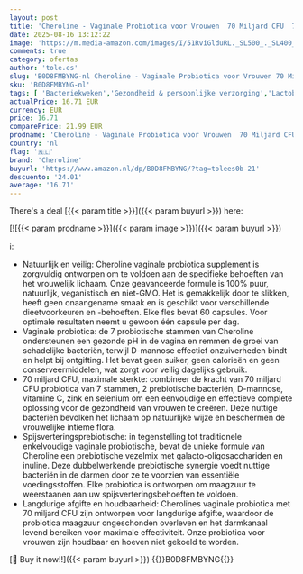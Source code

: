 ```yaml
---
layout: post
title: 'Cheroline - Vaginale Probiotica voor Vrouwen  70 Miljard CFU  7 Stammen met Prebiotische mix  13-in-1 Probiotica voor PH-balans  Vaginale  Urine- en Immuungezondheid  60 Capsules  60 Count  Pack of 1  '
date: 2025-08-16 13:12:22
image: 'https://m.media-amazon.com/images/I/51RviGlduRL._SL500_._SL400_.jpg'
comments: true
category: ofertas
author: 'tole.es'
slug: 'B0D8FMBYNG-nl Cheroline - Vaginale Probiotica voor Vrouwen 70 Miljard...'
sku: 'B0D8FMBYNG-nl'
tags: [ 'Bacteriekweken','Gezondheid & persoonlijke verzorging','Lactobacillusvoedingssupplementen','Spijsverteringssupplementen','Vitaminen, mineralen & supplementen','cheroline','🇳🇱', ]
actualPrice: 16.71 EUR
currency: EUR
price: 16.71
comparePrice: 21.99 EUR
prodname: 'Cheroline - Vaginale Probiotica voor Vrouwen  70 Miljard CFU  7 Stammen met Prebiotische mix  13-in-1 Probiotica voor PH-balans  Vaginale  Urine- en Immuungezondheid  60 Capsules  60 Count  Pack of 1  '
country: 'nl'
flag: '🇳🇱'
brand: 'Cheroline'
buyurl: 'https://www.amazon.nl/dp/B0D8FMBYNG/?tag=tolees0b-21'
descuento: '24.01'
average: '16.71'
---
```


There's a deal [{{< param title >}}]({{< param buyurl >}})  here:

[![{{< param prodname >}}]({{< param image >}})]({{< param buyurl >}})

ℹ️:

- Natuurlijk en veilig: Cheroline vaginale probiotica supplement is zorgvuldig ontworpen om te voldoen aan de specifieke behoeften van het vrouwelijk lichaam. Onze geavanceerde formule is 100% puur, natuurlijk, veganistisch en niet-GMO. Het is gemakkelijk door te slikken, heeft geen onaangename smaak en is geschikt voor verschillende dieetvoorkeuren en -behoeften. Elke fles bevat 60 capsules. Voor optimale resultaten neemt u gewoon één capsule per dag.
- Vaginale probiotica: de 7 probiotische stammen van Cheroline ondersteunen een gezonde pH in de vagina en remmen de groei van schadelijke bacteriën, terwijl D-mannose effectief onzuiverheden bindt en helpt bij ontgifting. Het bevat geen suiker, geen calorieën en geen conserveermiddelen, wat zorgt voor veilig dagelijks gebruik.
- 70 miljard CFU, maximale sterkte: combineer de kracht van 70 miljard CFU probiotica van 7 stammen, 2 prebiotische bacteriën, D-mannose, vitamine C, zink en selenium om een ​​eenvoudige en effectieve complete oplossing voor de gezondheid van vrouwen te creëren. Deze nuttige bacteriën bevolken het lichaam op natuurlijke wijze en beschermen de vrouwelijke intieme flora.
- Spijsverteringsprebiotische: in tegenstelling tot traditionele enkelvoudige vaginale probiotische, bevat de unieke formule van Cheroline een prebiotische vezelmix met galacto-oligosacchariden en inuline. Deze dubbelwerkende prebiotische synergie voedt nuttige bacteriën in de darmen door ze te voorzien van essentiële voedingsstoffen. Elke probiotica is ontworpen om maagzuur te weerstaan ​​en aan uw spijsverteringsbehoeften te voldoen.
- Langdurige afgifte en houdbaarheid: Cherolines vaginale probiotica met 70 miljard CFU zijn ontworpen voor langdurige afgifte, waardoor de probiotica maagzuur ongeschonden overleven en het darmkanaal levend bereiken voor maximale effectiviteit. Onze probiotica voor vrouwen zijn houdbaar en hoeven niet gekoeld te worden.

[🛒 Buy it now!!]({{< param buyurl >}})
{{<world>}}B0D8FMBYNG{{</world>}}
